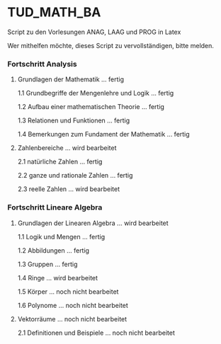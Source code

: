 # TUD_MATH_BA
Script zu den Vorlesungen ANAG, LAAG und PROG in Latex

Wer mithelfen möchte, dieses Script zu vervollständigen, bitte melden.

### Fortschritt Analysis
1. Grundlagen der Mathematik ... fertig

   1.1 Grundbegriffe der Mengenlehre und Logik ... fertig
  
   1.2 Aufbau einer mathematischen Theorie ... fertig
  
   1.3 Relationen und Funktionen ... fertig
  
   1.4 Bemerkungen zum Fundament der Mathematik ... fertig
  

2. Zahlenbereiche ... wird bearbeitet

   2.1 natürliche Zahlen ... fertig
  
   2.2 ganze und rationale Zahlen ... fertig
  
   2.3 reelle Zahlen ... wird bearbeitet
  
### Fortschritt Lineare Algebra
1. Grundlagen der Linearen Algebra ... wird bearbeitet

   1.1 Logik und Mengen ... fertig
       
   1.2 Abbildungen ... fertig
   
   1.3 Gruppen ... fertig
   
   1.4 Ringe ... wird bearbeitet
   
   1.5 Körper ... noch nicht bearbeitet
   
   1.6 Polynome ... noch nicht bearbeitet
   
2. Vektorräume ... noch nicht bearbeitet

   2.1 Definitionen und Beispiele ... noch nicht bearbeitet

